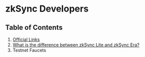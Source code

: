 # zkSync Developers


## Table of Contents
1. [Official Links](https://github.com/zkSync-Community-Hub/zksync-developers/blob/main/Content/Official%20Links.md)
1. [What is the difference between zkSync Lite and zkSync Era?](https://github.com/zkSync-Community-Hub/zksync-developers/blob/main/Content/What%20is%20the%20difference%20between%20zkSync%20Lite%20and%20zkSync%20Era%3F.md)
1. Testnet Faucets
